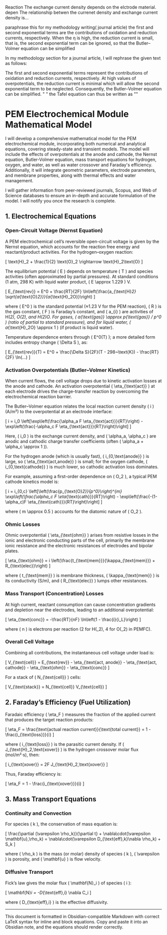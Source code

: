 

Reaction 
The exchange current density depends on the elctrode material. depen The relationship betwen the currenet density and exchange current density is...


paraphrase this for my methodology writing( journal article)
 the first 
and second exponential terms are the contributions of oxidation 
and reduction currents, respectively. When the η is high, the 
reduction current is small, that is, the second exponential 
term can be ignored, so that the Butler–Volmer equation can 
be simplified

In my methodology section for a journal article, I will rephrase the given text as follows:

The first and second exponential terms represent the contributions of oxidation and reduction currents, respectively. At high values of overpotentials, the reduction current is minimal which will allow the second exponential term to be neglected. Consequently, the Butler–Volmer equation can be simplified.
"
"
 the Tafel equation can thus be written as 
""



# PEM Electrochemical Module Mathematical Model

I will develop a comprehensive mathematical model for the PEM electrochemical module, incorporating both numerical and analytical equations, covering steady-state and transient models. The model will include the effects of overpotentials at the anode and cathode, the Nernst equation, Butler-Volmer equation, mass transport equations for hydrogen, oxygen, and water, as well as water crossover and Faraday's efficiency. Additionally, it will integrate geometric parameters, electrode parameters, and membrane properties, along with thermal effects and water management.

I will gather information from peer-reviewed journals, Scopus, and Web of Science databases to ensure an in-depth and accurate formulation of the model. I will notify you once the research is complete.

## 1. Electrochemical Equations

### Open-Circuit Voltage (Nernst Equation)
A PEM electrochemical cell’s reversible open-circuit voltage is given by the Nernst equation, which accounts for the reaction free energy and reactant/product activities. For the hydrogen–oxygen reaction:

\[
\text{H}_2 + \frac{1}{2} \text{O}_2 \rightarrow \text{H}_2\text{O}
\]

The equilibrium potential \( E \) depends on temperature \( T \) and species activities (often approximated by partial pressures). At standard conditions (1 atm, 298 K) with liquid water product, \( E \approx 1.229 \) V.

\[
E_{\text{rev}} = E^0 + \frac{RT}{2F} \ln\left(\frac{a_{\text{H}_2} \sqrt{a_{\text{O}_2}}}{a_{\text{H}_2O}}\right)
\]

where \( E^0 \) is the standard potential (≈1.23 V for the PEM reaction), \( R \) is the gas constant, \( F \) is Faraday’s constant, and \( a_{i} \) are activities of H\(_2\), O\(_2\), and H\(_2\)O. For gases, \( a_{\text{gas}} \approx p_{\text{gas}} / p^0 \) (ratio of partial to standard pressure), and for liquid water, \( a_{\text{H}_2O} \approx 1 \) (if product is liquid water).

Temperature dependence enters through \( E^0(T) \); a more detailed form includes entropy change \( \Delta S \), as:

\[
E_{\text{rev}}(T) = E^0 + \frac{\Delta S}{2F}(T - 298~\text{K}) - \frac{RT}{2F} \ln(...)
\]

### Activation Overpotentials (Butler–Volmer Kinetics)
When current flows, the cell voltage drops due to kinetic activation losses at the anode and cathode. An activation overpotential \( \eta_{\text{act}} \) at each electrode drives the charge-transfer reaction by overcoming the electrochemical reaction barrier.

The Butler–Volmer equation relates the local reaction current density \( i \) (A/m²) to the overpotential at an electrode interface:

\[
i = i_0 \left[\exp\left(\frac{\alpha_a F \eta_{\text{act}}}{RT}\right) - \exp\left(\frac{-\alpha_c F \eta_{\text{act}}}{RT}\right)\right]
\]

Here, \( i_0 \) is the exchange current density, and \( \alpha_a, \alpha_c \) are anodic and cathodic charge transfer coefficients (often \( \alpha_a + \alpha_c \approx 1 \)).

For the hydrogen anode (which is usually fast), \( i_{0,\text{anode}} \) is large, so \( \eta_{\text{act,anode}} \) is small; for the oxygen cathode, \( i_{0,\text{cathode}} \) is much lower, so cathodic activation loss dominates.

For example, assuming a first-order dependence on \( O_2 \), a typical PEM cathode kinetics model is:

\[
i = i_{0,c} \left[\left(\frac{p_{\text{O}_2}}{p^0}\right)^{m} \exp\left(\frac{\alpha_c F \eta_{\text{cath}}}{RT}\right) - \exp\left(\frac{-(1-\alpha_c)F \eta_{\text{cath}}}{RT}\right)\right]
\]

where \( m \approx 0.5 \) accounts for the diatomic nature of \( O_2 \).

### Ohmic Losses
Ohmic overpotential \( \eta_{\text{ohm}} \) arises from resistive losses in the ionic and electronic conducting parts of the cell, primarily the membrane ionic resistance and the electronic resistances of electrodes and bipolar plates.

\[
\eta_{\text{ohm}} = i \left(\frac{t_{\text{mem}}}{\kappa_{\text{mem}}} + R_{\text{elec}}\right)
\]

where \( t_{\text{mem}} \) is membrane thickness, \( \kappa_{\text{mem}} \) is its conductivity (S/m), and \( R_{\text{elec}} \) lumps other resistances.

### Mass Transport (Concentration) Losses
At high current, reactant consumption can cause concentration gradients and depletion near the electrodes, leading to an additional overpotential:

\[
\eta_{\text{conc}} = -\frac{RT}{nF} \ln\left(1 - \frac{i}{i_L}\right)
\]

where \( n \) is electrons per reaction (2 for H\(_2\), 4 for O\(_2\) in PEMFC).

### Overall Cell Voltage
Combining all contributions, the instantaneous cell voltage under load is:

\[
V_{\text{cell}} = E_{\text{rev}} - \eta_{\text{act, anode}} - \eta_{\text{act, cathode}} - \eta_{\text{ohm}} - \eta_{\text{conc}}
\]

For a stack of \( N_{\text{cell}} \) cells:

\[
V_{\text{stack}} = N_{\text{cell}} V_{\text{cell}}
\]

## 2. Faraday’s Efficiency (Fuel Utilization)
Faradaic efficiency \( \eta_F \) measures the fraction of the applied current that produces the target reaction products:

\[
\eta_F = \frac{\text{actual reaction current}}{\text{total current}} = 1 - \frac{i_{\text{loss}}}{i}
\]

where \( i_{\text{loss}} \) is the parasitic current density. If \( J_{\text{H}_2,\text{xover}} \) is the hydrogen crossover molar flux (mol/m²·s), then:

\[
i_{\text{xover}} = 2F J_{\text{H}_2,\text{xover}}
\]

Thus, Faraday efficiency is:

\[
\eta_F = 1 - \frac{i_{\text{xover}}}{i}
\]

## 3. Mass Transport Equations
### Continuity and Convection
For species \( k \), the conservation of mass equation is:

\[
\frac{\partial (\varepsilon \rho_k)}{\partial t} + \nabla\cdot(\varepsilon \mathbf{u}\,\rho_k) = \nabla\cdot(\varepsilon D_{\text{eff},k}\nabla \rho_k) + S_k
\]

where \( \rho_k \) is the mass (or molar) density of species \( k \), \( \varepsilon \) is porosity, and \( \mathbf{u} \) is flow velocity.

### Diffusive Transport
Fick’s law gives the molar flux \( \mathbf{N}_i \) of species \( i \):

\[
\mathbf{N}_i = -D_{\text{eff},i} \nabla C_i
\]

where \( D_{\text{eff},i} \) is the effective diffusivity.

---

This document is formatted in Obsidian-compatible Markdown with correct LaTeX syntax for inline and block equations. Copy and paste it into an Obsidian note, and the equations should render correctly.
